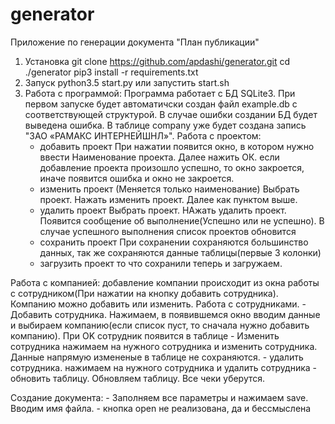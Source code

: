 # generator

Приложение по генерации документа "План публикации"

1. Установка
git clone https://github.com/apdashi/generator.git
cd ./generator
pip3 install -r requirements.txt
2. Запуск
python3.5 start.py или запустить start.sh
3. Работа с программой:
  Программа работает с БД SQLite3. При первом запуске будет автоматичски создан файл example.db с соответствующей структурой. В случае ошибки создании БД будет выведена ошибка. В таблице company уже будет создана запись "ЗАО «РАМАКС ИНТЕРНЕЙШНЛ»". 
  Работа с проектом:
    - добавить проект
      При нажатии появится окно, в котором нужно ввести Наименование проекта. Далее нажить ОК. если добавление проекта произошло успешно, то окно закроется, иначе появится ошибка и окно не закроется. 
    - изменить проект (Меняется только наименование)
      Выбрать проект. Нажать изменить проект. Далее как пунктом выше.
    - удалить проект 
      Выбрать проект. НАжать удалить проект. Появится сообщение об выполнение(Успешно или не успешно). В случае успешного выполнения список проектов обновится
    - сохранить проект
      При сохранении сохраняются большинство данных, так же сохраняются данные таблицы(первые 3 колонки)
    - загрузить проект
      то что сохранили теперь и загружаем.
      
  Работа с компанией:
    добавление компании происходит из окна работы с сотрудником(При нажатии на кнопку добавить сотрудника).
    Компанию можно добавить или изменить.
  Работа с сотрудниками.
    - Добавить сотрудника.
      Нажимаем, в появившемся окно вводим данные и выбираем компанию(если список пуст, то сначала нужно добавить компанию). При OK сотрудник появится в таблице
    - Изменить сотрудника
      нажимаем на нужного сотрудника и изменить сотрудника. 
      Данные напрямую измененые в таблице не сохраняются.
    - удалить сотрудника.
      нажимаем на нужного сотрудника и удалить сотрудника
    - обновить таблицу. 
      Обновляем таблицу. Все чеки уберутся.
    
  Создание документа:
    - Заполняем все параметры и нажимаем save. Вводим имя файла. 
    - кнопка open не реализована, да и бессмыслена

